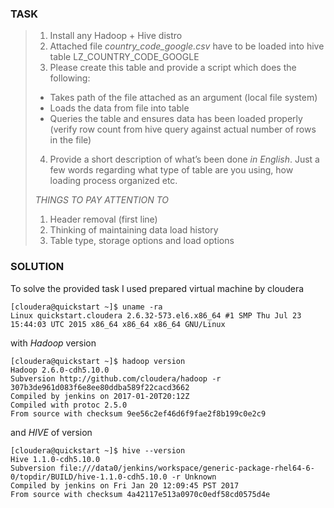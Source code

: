 ### TASK
> 1. Install any Hadoop + Hive distro
> 2. Attached file *country_code_google.csv* have to be loaded into hive table LZ_COUNTRY_CODE_GOOGLE
> 3. Please create this table and provide a script which does the following:
>	- Takes path of the file attached as an argument (local file system)
>	- Loads the data from file into table
>	- Queries the table and ensures data has been loaded properly (verify row count from hive query against actual number of rows in the file)
> 4. Provide a short description of what’s been done *in English*. Just a few words regarding what type of table are you using, how loading process organized etc.
> 
> *THINGS TO PAY ATTENTION TO*
> 1.	Header removal (first line)
> 2.	Thinking of maintaining data load history
> 3.	Table type, storage options and load options


### SOLUTION

To solve the provided task I used prepared virtual machine by cloudera
```
[cloudera@quickstart ~]$ uname -ra
Linux quickstart.cloudera 2.6.32-573.el6.x86_64 #1 SMP Thu Jul 23 15:44:03 UTC 2015 x86_64 x86_64 x86_64 GNU/Linux
```
with *Hadoop* version 
```
[cloudera@quickstart ~]$ hadoop version
Hadoop 2.6.0-cdh5.10.0
Subversion http://github.com/cloudera/hadoop -r 307b3de961d083f6e8ee80ddba589f22cacd3662
Compiled by jenkins on 2017-01-20T20:12Z
Compiled with protoc 2.5.0
From source with checksum 9ee56c2ef46d6f9fae2f8b199c0e2c9

```
and *HIVE* of version
```
[cloudera@quickstart ~]$ hive --version 
Hive 1.1.0-cdh5.10.0
Subversion file:///data0/jenkins/workspace/generic-package-rhel64-6-0/topdir/BUILD/hive-1.1.0-cdh5.10.0 -r Unknown
Compiled by jenkins on Fri Jan 20 12:09:45 PST 2017
From source with checksum 4a42117e513a0970c0edf58cd0575d4e
```






